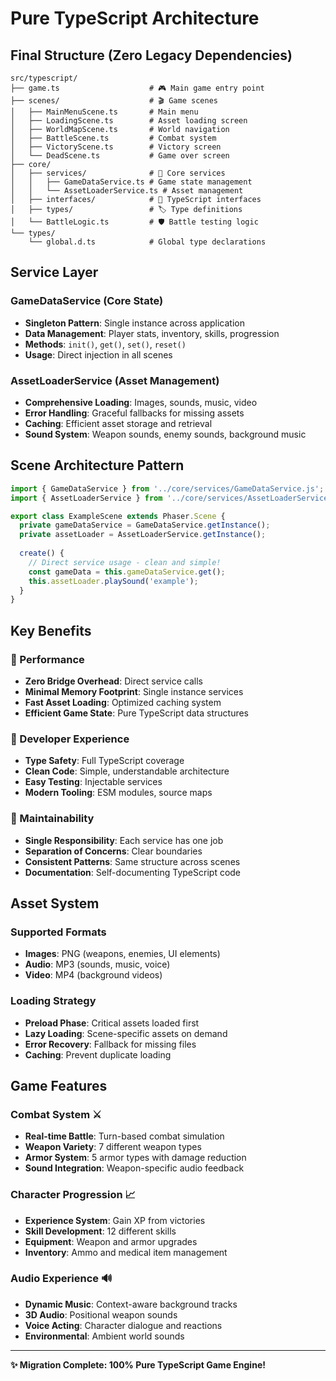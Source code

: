 # Pure TypeScript Architecture

## Final Structure (Zero Legacy Dependencies)

```
src/typescript/
├── game.ts                    # 🎮 Main game entry point
├── scenes/                    # 🎬 Game scenes
│   ├── MainMenuScene.ts       # Main menu
│   ├── LoadingScene.ts        # Asset loading screen  
│   ├── WorldMapScene.ts       # World navigation
│   ├── BattleScene.ts         # Combat system
│   ├── VictoryScene.ts        # Victory screen
│   └── DeadScene.ts           # Game over screen
├── core/
│   ├── services/              # 🔧 Core services
│   │   ├── GameDataService.ts # Game state management
│   │   └── AssetLoaderService.ts # Asset management
│   ├── interfaces/            # 📝 TypeScript interfaces
│   ├── types/                 # 🏷️ Type definitions
│   └── BattleLogic.ts         # 🛡️ Battle testing logic
└── types/
    └── global.d.ts            # Global type declarations
```

## Service Layer

### GameDataService (Core State)
- **Singleton Pattern**: Single instance across application
- **Data Management**: Player stats, inventory, skills, progression
- **Methods**: `init()`, `get()`, `set()`, `reset()`
- **Usage**: Direct injection in all scenes

### AssetLoaderService (Asset Management)  
- **Comprehensive Loading**: Images, sounds, music, video
- **Error Handling**: Graceful fallbacks for missing assets
- **Caching**: Efficient asset storage and retrieval
- **Sound System**: Weapon sounds, enemy sounds, background music

## Scene Architecture Pattern

```typescript
import { GameDataService } from '../core/services/GameDataService.js';
import { AssetLoaderService } from '../core/services/AssetLoaderService.js';

export class ExampleScene extends Phaser.Scene {
  private gameDataService = GameDataService.getInstance();
  private assetLoader = AssetLoaderService.getInstance();
  
  create() {
    // Direct service usage - clean and simple!
    const gameData = this.gameDataService.get();
    this.assetLoader.playSound('example');
  }
}
```

## Key Benefits

### 🚀 Performance
- **Zero Bridge Overhead**: Direct service calls
- **Minimal Memory Footprint**: Single instance services
- **Fast Asset Loading**: Optimized caching system
- **Efficient Game State**: Pure TypeScript data structures

### 🔧 Developer Experience  
- **Type Safety**: Full TypeScript coverage
- **Clean Code**: Simple, understandable architecture
- **Easy Testing**: Injectable services
- **Modern Tooling**: ESM modules, source maps

### 🎯 Maintainability
- **Single Responsibility**: Each service has one job
- **Separation of Concerns**: Clear boundaries
- **Consistent Patterns**: Same structure across scenes
- **Documentation**: Self-documenting TypeScript code

## Asset System

### Supported Formats
- **Images**: PNG (weapons, enemies, UI elements)
- **Audio**: MP3 (sounds, music, voice)
- **Video**: MP4 (background videos)

### Loading Strategy
- **Preload Phase**: Critical assets loaded first
- **Lazy Loading**: Scene-specific assets on demand  
- **Error Recovery**: Fallback for missing files
- **Caching**: Prevent duplicate loading

## Game Features

### Combat System ⚔️
- **Real-time Battle**: Turn-based combat simulation
- **Weapon Variety**: 7 different weapon types
- **Armor System**: 5 armor types with damage reduction
- **Sound Integration**: Weapon-specific audio feedback

### Character Progression 📈
- **Experience System**: Gain XP from victories
- **Skill Development**: 12 different skills  
- **Equipment**: Weapon and armor upgrades
- **Inventory**: Ammo and medical item management

### Audio Experience 🔊
- **Dynamic Music**: Context-aware background tracks
- **3D Audio**: Positional weapon sounds
- **Voice Acting**: Character dialogue and reactions
- **Environmental**: Ambient world sounds

---

**✨ Migration Complete: 100% Pure TypeScript Game Engine!**
